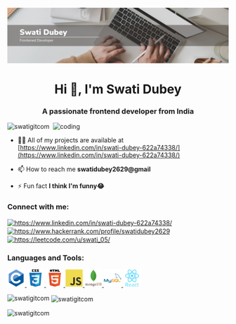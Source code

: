 ![logo](https://github.com/swatigitcom/swatigitcom/blob/main/White%20and%20Blue%20Memphis%20Graphic%20Designer%20LinkedIn%20Banner.png)
<h1 align="center">Hi 👋, I'm Swati Dubey</h1>
<h3 align="center">A passionate frontend developer from India</h3>
<img align="right" alt="coding" width="400" src="https://user-images.githubusercontent.com/55389276/140866485-8fb1c876-9a8f-4d6a-98dc-08c4981eaf70.gif">

<p align="left"> <img src="https://komarev.com/ghpvc/?username=swatigitcom&label=Profile%20views&color=0e75b6&style=flat" alt="swatigitcom" /> </p>

- 👨‍💻 All of my projects are available at [https://www.linkedin.com/in/swati-dubey-622a74338/](https://www.linkedin.com/in/swati-dubey-622a74338/)

- 📫 How to reach me **swatidubey2629@gmail**

- ⚡ Fun fact **I think I'm funny😂**

<h3 align="left">Connect with me:</h3>
<p align="left">
<a href="https://linkedin.com/in/http//www.linkedin.com/in/swati-dubey-422478245" target="blank"><img align="center" src="https://raw.githubusercontent.com/rahuldkjain/github-profile-readme-generator/master/src/images/icons/Social/linked-in-alt.svg" alt="https://www.linkedin.com/in/swati-dubey-622a74338/" height="30" width="40" /></a>
<a href="https://www.hackerrank.com/https://www.hackerrank.com/profile/swatidubey2629" target="blank"><img align="center" src="https://raw.githubusercontent.com/rahuldkjain/github-profile-readme-generator/master/src/images/icons/Social/hackerrank.svg" alt="https://www.hackerrank.com/profile/swatidubey2629" height="30" width="40" /></a>
<a href="https://www.leetcode.com/https://leetcode.com/u/swati_05/" target="blank"><img align="center" src="https://raw.githubusercontent.com/rahuldkjain/github-profile-readme-generator/master/src/images/icons/Social/leet-code.svg" alt="https://leetcode.com/u/swati_05/" height="30" width="40" /></a>
</p>

<h3 align="left">Languages and Tools:</h3>
<p align="left"> <a href="https://www.cprogramming.com/" target="_blank" rel="noreferrer"> <img src="https://raw.githubusercontent.com/devicons/devicon/master/icons/c/c-original.svg" alt="c" width="40" height="40"/> </a> <a href="https://www.w3schools.com/css/" target="_blank" rel="noreferrer"> <img src="https://raw.githubusercontent.com/devicons/devicon/master/icons/css3/css3-original-wordmark.svg" alt="css3" width="40" height="40"/> </a> <a href="https://www.w3.org/html/" target="_blank" rel="noreferrer"> <img src="https://raw.githubusercontent.com/devicons/devicon/master/icons/html5/html5-original-wordmark.svg" alt="html5" width="40" height="40"/> </a> <a href="https://developer.mozilla.org/en-US/docs/Web/JavaScript" target="_blank" rel="noreferrer"> <img src="https://raw.githubusercontent.com/devicons/devicon/master/icons/javascript/javascript-original.svg" alt="javascript" width="40" height="40"/> </a> <a href="https://www.mongodb.com/" target="_blank" rel="noreferrer"> <img src="https://raw.githubusercontent.com/devicons/devicon/master/icons/mongodb/mongodb-original-wordmark.svg" alt="mongodb" width="40" height="40"/> </a> <a href="https://www.mysql.com/" target="_blank" rel="noreferrer"> <img src="https://raw.githubusercontent.com/devicons/devicon/master/icons/mysql/mysql-original-wordmark.svg" alt="mysql" width="40" height="40"/> </a> <a href="https://reactjs.org/" target="_blank" rel="noreferrer"> <img src="https://raw.githubusercontent.com/devicons/devicon/master/icons/react/react-original-wordmark.svg" alt="react" width="40" height="40"/> </a> </p>

<p><img align="left" src="https://github-readme-stats.vercel.app/api/top-langs?username=swatigitcom&show_icons=true&locale=en&layout=compact" alt="swatigitcom" /></p>

<p>&nbsp;<img align="center" src="https://github-readme-stats.vercel.app/api?username=swatigitcom&show_icons=true&locale=en" alt="swatigitcom" /></p>

<p><img align="center" src="https://github-readme-streak-stats.herokuapp.com/?user=swatigitcom&" alt="swatigitcom" /></p>

